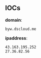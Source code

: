 
## IOCs

__domain__:

```text
byw.dscloud.me
```
__ipaddress__:

```text
43.163.195.252
27.36.82.56
```